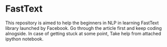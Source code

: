 # FastText
This repository is aimed to help the beginners in NLP in learning FastText library launched by Facebook. Go through the article first and 
keep coding alnogside. In case of getting stuck at some point, Take help from attached ipython notebook.
